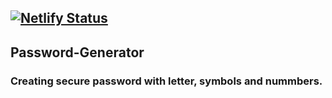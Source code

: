 ## [![Netlify Status](https://api.netlify.com/api/v1/badges/82e8cf89-cba3-48d9-a107-944108e18876/deploy-status)](https://app.netlify.com/sites/password-genr/deploys)

## Password-Generator
### Creating secure password with letter, symbols and nummbers. 

